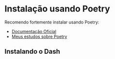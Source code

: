 # Instalação usando Poetry
Recomendo fortemente instalar usando Poetry:
 - [Documentação Oficial](https://python-poetry.org/)
 - [Meus estudos sobre Poetry](https://github.com/mauriciobenjamin700/Poetry-Learning)

## Instalando o Dash
